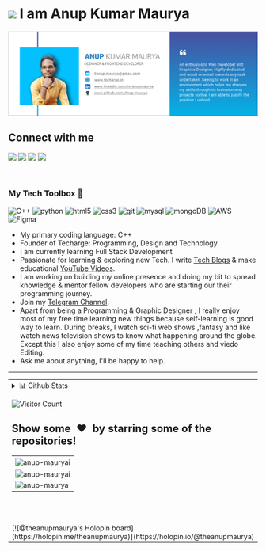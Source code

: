 # <img src="https://c.tenor.com/8B7z14WiY00AAAAi/panda-hi.gif" width="50px"> I am Anup Kumar Maurya


![alt text](https://github.com/Anup-maurya/Anup-maurya/blob/main/cover2.png) 


## Connect with me
[<img height="30" src="https://img.shields.io/badge/website-%231DA1F2.svg?&style=for-the-badge&logo=Google-chrome&logoColor=white" />][website]
[<img height="30" src="https://img.shields.io/badge/twitter-%231DA1F2.svg?&style=for-the-badge&logo=twitter&logoColor=white" />][twitter]
[<img height="30" src = "https://img.shields.io/badge/Youtube-%23E4405F.svg?&style=for-the-badge&logo=Youtube&logoColor=white">][Youtube] 
[<img height="30" src="https://img.shields.io/badge/linkedin-blue.svg?&style=for-the-badge&logo=linkedin&logoColor=white" />][LinkedIn]

<br>

### My Tech Toolbox 🧰

<p align="left">
 <img src="https://i.pinimg.com/originals/99/f8/87/99f887833c475448723d3c9ac16c179b.png" alt="C++" width="40" height="40"/> 
<img src="https://cdn3.iconfinder.com/data/icons/logos-and-brands-adobe/512/267_Python-512.png" alt="python" width="40" height="40"/> 
<img src="https://upload.wikimedia.org/wikipedia/commons/thumb/6/61/HTML5_logo_and_wordmark.svg/512px-HTML5_logo_and_wordmark.svg.png" alt="html5" height="40"/> 
<img src="https://upload.wikimedia.org/wikipedia/commons/thumb/d/d5/CSS3_logo_and_wordmark.svg/1200px-CSS3_logo_and_wordmark.svg.png" alt="css3" height="40"/> 
<img src="https://www.vectorlogo.zone/logos/git-scm/git-scm-icon.svg" alt="git" width="40" height="40"/> 
<img src="https://i.pinimg.com/originals/50/f1/58/50f1582a95bdac10f1c3fa295c8b947b.png" alt="mysql" width="40" height="40"/>  
<img src="https://cdn.icon-icons.com/icons2/2415/PNG/512/mongodb_original_wordmark_logo_icon_146425.png" alt="mongoDB" width="40" height="40"/>
<img src="https://www.citynews1130.com/wp-content/blogs.dir/sites/9/2018/11/26/aws.png" alt="AWS" width="40" height="40"/>
<img src="https://cdn-images-1.medium.com/max/1200/1*DG5eBssbHsAyh_RtTRz8mQ@2x.png" alt="Figma" width="40" height="40"/>
</p>

 

* My primary coding language: C++
* Founder of Techarge: Programming, Design and Technology
* I am currently learning Full Stack Development
* Passionate for learning & exploring new Tech. I write [Tech Blogs](https://techarge.in/) & make educational [YouTube Videos](https://www.youtube.com/channel/UCZ_PF5zujFtMkGk6IVwJX8g).
* I am working on building my online presence and doing my bit to spread knowledge & mentor fellow developers who are starting our their programming journey.
* Join my [Telegram Channel](https://t.me/techarge).
* Apart from being a Programming & Graphic Designer , I really enjoy most of my free time learning new things because self-learning is good way to learn. During breaks, I watch sci-fi web shows ,fantasy and like watch news television shows to know what happening around the globe. Except this I also enjoy some of my time teaching others and viedo Editing.
* Ask me about anything, I'll be happy to help.
<!-- -->
<!--* I'm looking to collaborate on Open source project-->

---

<table><tr><td valign="top" width="50%">

 <details>
<summary>📊 Github Stats</summary>

<p align="center"> <img src="https://github-readme-stats.vercel.app/api?username=anup-maurya&show_icons=true&theme=gotham" alt="Anup Kumar Maurya | Stats" />

</details>


 ![Visitor Count](https://profile-counter.glitch.me/{anup-maurya}/count.svg)

[website]: https://techarge.in
[twitter]: https://twitter.com/AnupKum77071928
[youtube]: https://www.youtube.com/channel/UCZ_PF5zujFtMkGk6IVwJX8g
[gmail]: https://9anup.maurya@gmail.com
[linkedin]: https://www.linkedin.com/in/anupmaurya

<h2>Show some &nbsp;❤️&nbsp; by starring some of the repositories!</h2>
 
 


<table>
  <tr>
    <td><img align="center" src="https://github-readme-stats.vercel.app/api?username=Anup-maurya&show_icons=true&theme=dark&include_all_commits=true&hide=issues"  alt="anup-mauryai" /></td>
   </td>
  </tr>
  <tr>
  <td>
  <img align="center" src="https://github-readme-streak-stats.herokuapp.com/?user=anup-maurya&theme=dark" alt="anup-mauryai" />
  </td>
  
  </tr>
   <tr>
  <td><img src="https://github-readme-stats.vercel.app/api/top-langs?username=anup-maurya&show_icons=true&theme=dark&locale=en&layout=compact" alt="anup-maurya" />
  </tr>
</table>

<br>
<br>
<br>
[![@theanupmaurya's Holopin board](https://holopin.me/theanupmaurya)](https://holopin.io/@theanupmaurya)

